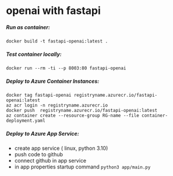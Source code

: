 
# openai with fastapi
##### Run as container:
```
docker build -t fastapi-openai:latest .
```
##### Test container locally:
```
docker run --rm -ti --p 8003:80 fastapi-openai
```
##### Deploy to Azure Container Instances:
```
docker tag fastapi-openai registryname.azurecr.io/fastapi-openai:latest
az acr login -n registryname.azurecr.io
docker push  registryname.azurecr.io/fastapi-openai:latest
az container create --resource-group RG-name --file container-deployment.yaml
```
##### Deploy to Azure App Service:
- create app service  ( linux, python 3.10)
- push code to github
- connect github in app service
- in app properties startup command ```python3 app/main.py```

